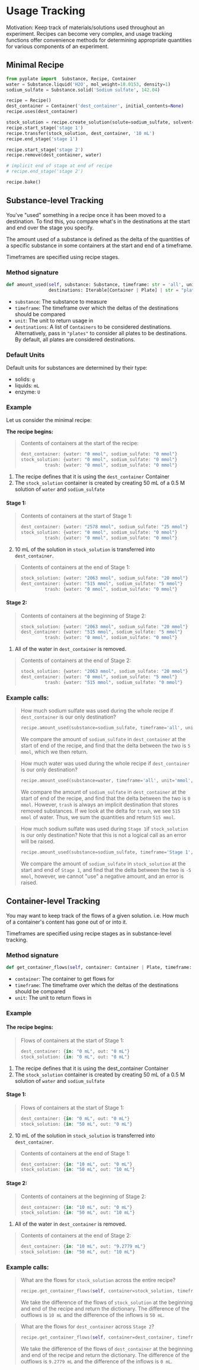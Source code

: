 # Usage Tracking

Motivation: Keep track of materials/solutions used throughout an experiment. Recipes can become very complex, and usage
tracking functions offer convenience methods for determining appropriate quantities for various components of an 
experiment.

## Minimal Recipe

```python
from pyplate import  Substance, Recipe, Container
water = Substance.liquid('H2O', mol_weight=18.0153, density=1)
sodium_sulfate = Substance.solid('Sodium sulfate', 142.04)

recipe = Recipe()
dest_container = Container('dest_container', initial_contents=None)
recipe.uses(dest_container)

stock_solution = recipe.create_solution(solute=sodium_sulfate, solvent=water, concentration='0.5 M', total_quantity='50 mL')
recipe.start_stage('stage 1')
recipe.transfer(stock_solution, dest_container, '10 mL')
recipe.end_stage('stage 1')

recipe.start_stage('stage 2')
recipe.remove(dest_container, water)

# implicit end of stage at end of recipe
# recipe.end_stage('stage 2')

recipe.bake()
```

## Substance-level Tracking

You've "used" something in a recipe once it has been moved to a destination. To find this, you compare what's in 
the destinations at the start and end over the stage you specify.

The amount used of a substance is defined as the delta of the quantities of a specific substance in some containers at
the start and end of a timeframe.

Timeframes are specified using recipe stages.

### Method signature
```python
def amount_used(self, substance: Substance, timeframe: str = 'all', unit: str = None, 
                destinations: Iterable[Container | Plate] | str = "plates")
```
- `substance`: The substance to measure  
- `timeframe`: The timeframe over which the deltas of the destinations should be compared  
- `unit`: The unit to return usage in
- `destinations`: A list of `Containers` to be considered destinations. Alternatively, pass in `"plates"` to  consider all
plates to be destinations. By default, all plates are considered destinations.

### Default Units
Default units for substances are determined by their type:  
- solids: `g`  
- liquids: `mL`  
- enzyme: `U`  

### Example
Let us consider the minimal recipe:

**The recipe begins:**
> Contents of containers at the start of the recipe:
> ```python
> dest_container: {water: "0 mmol", sodium_sulfate: "0 mmol"}
> stock_solution: {water: "0 mmol", sodium_sulfate: "0 mmol"}
>          trash: {water: "0 mmol", sodium_sulfate: "0 mmol"} 
> ```
1. The recipe defines that it is using the `dest_container` Container
2. The `stock_solution` container is created by creating 50 mL of a 0.5 M solution of `water` and `sodium_sulfate`

#### Stage 1:  
> Contents of containers at the start of Stage 1:  
> ```python
> dest_container: {water: "2578 mmol", sodium_sulfate: "25 mmol"}
> stock_solution: {water: "0 mmol", sodium_sulfate: "0 mmol"}
>          trash: {water: "0 mmol", sodium_sulfate: "0 mmol"} 
> ```
2. 10 mL of the solution in `stock_solution` is transferred into `dest_container`. 
> Contents of containers at the end of Stage 1:
> ```python
> stock_solution: {water: "2063 mmol", sodium_sulfate: "20 mmol"}
> dest_container: {water: "515 mmol", sodium_sulfate: "5 mmol"}
>          trash: {water: "0 mmol", sodium_sulfate: "0 mmol"} 
> ```


#### Stage 2:

> Contents of containers at the beginning of Stage 2:
> ```python
> stock_solution: {water: "2063 mmol", sodium_sulfate: "20 mmol"}
> dest_container: {water: "515 mmol", sodium_sulfate: "5 mmol"}
>          trash: {water: "0 mmol", sodium_sulfate: "0 mmol"} 
> ```
1. All of the water in `dest_container` is removed.

> Contents of containers at the end of Stage 2:
> ```python
> stock_solution: {water: "2063 mmol", sodium_sulfate: "20 mmol"}
> dest_container: {water: "0 mmol", sodium_sulfate: "5 mmol"}
>          trash: {water: "515 mmol", sodium_sulfate: "0 mmol"} 
> ```

### Example calls:
> How much sodium sulfate was used during the whole recipe if `dest_container` is our only destination?
> ```python
> recipe.amount_used(substance=sodium_sulfate, timeframe='all', unit='mmol', destinations=[dest_container])
> ```
> We compare the amount of `sodium_sulfate` in `dest_container` at the start of end of the recipe, and find that the
> delta between the two is `5 mmol`, which we then return.


> How much water was used during the whole recipe if `dest_container` is our only destination?
> ```python
> recipe.amount_used(substance=water, timeframe='all', unit='mmol', destinations=[dest_container])
> ```
> We compare the amount of `sodium_sulfate` in `dest_container` at the start of end of the recipe, and find that the
> delta between the two is `0 mmol`. However, `trash` is always an implicit destination that stores removed substances.
> If we look at the delta for `trash`, we see `515 mmol` of water. Thus, we sum the quantities and return `515 mmol`.


> How much sodium sulfate was used during `Stage 1`if `stock_solution` is our only destination? Note that this is not a
> logical call as an error will be raised.
> ```python
> recipe.amount_used(substance=sodium_sulfate, timeframe='Stage 1', unit='mmol', destinations=[stock_container])
> ```
> We compare the amount of `sodium_sulfate` in `stock_solution` at the start and end of `Stage 1`, and find that the
> delta between the two is `-5 mmol`, however, we cannot "use" a negative amount, and an error is raised.
## Container-level Tracking

You may want to keep track of the flows of a given solution. i.e. How much of a container's content has gone out of
or into it.

Timeframes are specified using recipe stages as in substance-level tracking.

### Method signature
```python
def get_container_flows(self, container: Container | Plate, timeframe: str = 'all', unit='uL': str | None = None)
```
- `container`: The container to get flows for
- `timeframe`: The timeframe over which the deltas of the destinations should be compared
- `unit`: The unit to return flows in

### Example 
#### The recipe begins:
> Flows of containers at the start of Stage 1:
> ```python
> dest_container: {in: "0 mL", out: "0 mL"}
> stock_solution: {in: "0 mL", out: "0 mL"}
> ```
1. The recipe defines that it is using the dest_container Container
2. The `stock_solution` container is created by creating 50 mL of a 0.5 M solution of `water` and `sodium_sulfate`
#### Stage 1:
> Flows of containers at the start of Stage 1:
> ```python
> dest_container: {in: "0 mL", out: "0 mL"}
> stock_solution: {in: "50 mL", out: "0 mL"}
> ```
2. 10 mL of the solution in `stock_solution` is transferred into `dest_container`.
> Contents of containers at the end of Stage 1:
> ```python
> dest_container: {in: "10 mL", out: "0 mL"}
> stock_solution: {in: "50 mL", out: "10 mL"}
> ```


#### Stage 2:

> Contents of containers at the beginning of Stage 2:
> ```python
> dest_container: {in: "10 mL", out: "0 mL"}
> stock_solution: {in: "50 mL", out: "10 mL"}
> ```
1. All of the water in `dest_container` is removed.

> Contents of containers at the end of Stage 2:
> ```python
> dest_container: {in: "10 mL", out: "9.2779 mL"}
> stock_solution: {in: "50 mL", out: "10 mL"}
> ```

### Example calls:
> What are the flows for `stock_solution` across the entire recipe?
> ```python
> recipe.get_container_flows(self, container=stock_solution, timeframe='all', unit='mL')
> ```
> We take the difference of the flows of `stock_solution` at the beginning and end of the recipe and return the
> dictionary. The difference of the outflows is `10 mL` and the difference of the inflows is `50 mL`.
 
> What are the flows for `dest_container` across `Stage 2`?
> ```python
> recipe.get_container_flows(self, container=dest_container, timeframe='Stage 2', unit='mL')
> ```
> We take the difference of the flows of `dest_container` at the beginning and end of the recipe and return the
> dictionary. The difference of the outflows is `9.2779 mL` and the difference of the inflows is `0 mL`.
